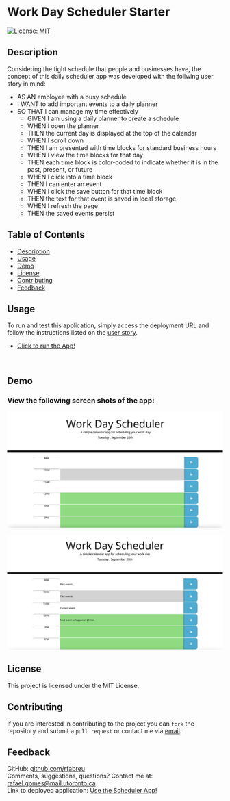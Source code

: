 # Work Day Scheduler Starter

[![License: MIT](https://img.shields.io/badge/License-MIT-blue.svg)](https://opensource.org/licenses/MIT)
## Description
Considering the tight schedule that people and businesses have, the concept of this daily scheduler app was developed with the follwing user story in mind:
 - AS AN employee with a busy schedule
 - I WANT to add important events to a daily planner
 - SO THAT I can manage my time effectively
    - GIVEN I am using a daily planner to create a schedule
    - WHEN I open the planner
    - THEN the current day is displayed at the top of the calendar
    - WHEN I scroll down
    - THEN I am presented with time blocks for standard business hours
    - WHEN I view the time blocks for that day
    - THEN each time block is color-coded to indicate whether it is in the past, present, or future
    - WHEN I click into a time block
    - THEN I can enter an event
    - WHEN I click the save button for that time block
    - THEN the text for that event is saved in local storage
    - WHEN I refresh the page
    - THEN the saved events persist
## Table of Contents
- [Description](#description)
- [Usage](#usage)
- [Demo](#demo)
- [License](#license)
- [Contributing](#contributing)
- [Feedback](#feedback)

## Usage
To run and test this application, simply access the deployment URL and follow the instructions listed on the [user story](#description).

 - [Click to run the App!](https://rfabreu.github.io/Work-Day-Scheduler/)


<br />

## Demo
### View the following screen shots of the app:
![Start](./assets/images/Screen%20Shot%20-%20Start.png)
<br />

![Saved Data](./assets/images/Screen%20Shot%20-%20Records%20Saved.png)

## License
This project is licensed under the MIT License.
## Contributing
If you are interested in contributing to the project you can `fork` the repository and submit a `pull request` or contact me via [email](mailto:rafael.gomes@mail.utoronto.ca).

## Feedback
GitHub: [github.com/rfabreu](https://github.com/rfabreu) <br />
Comments, suggestions, questions? Contact me at: [rafael.gomes@mail.utoronto.ca](mailto:rafael.gomes@mail.utoronto.ca) <br />
Link to deployed application: [Use the Scheduler App!](https://rfabreu.github.io/Work-Day-Scheduler/)